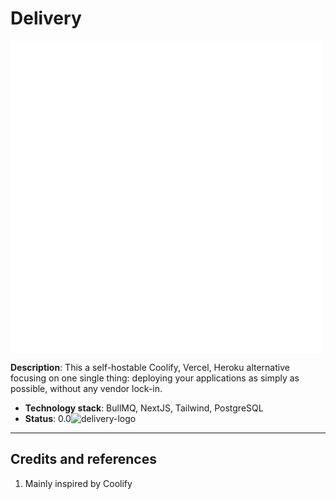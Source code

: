 # Delivery

<svg xmlns="http://www.w3.org/2000/svg" xmlns:xlink="http://www.w3.org/1999/xlink" width="500" zoomAndPan="magnify" viewBox="0 0 375 374.999991" height="500" preserveAspectRatio="xMidYMid meet" version="1.0"><defs><g/></defs><rect x="-37.5" width="450" fill="#ffffff" y="-37.499999" height="449.999989" fill-opacity="1"/><rect x="-37.5" width="450" fill="none" y="-37.499999" height="449.999989" fill-opacity="1"/><g fill="#ffffff" fill-opacity="1"><g transform="translate(27.069321, 209.809514)"><g><path d="M 16.296875 -39.25 C 16.390625 -38.59375 16.4375 -37.9375 16.4375 -37.28125 C 16.4375 -36.625 16.4375 -35.941406 16.4375 -35.234375 C 16.4375 -32.304688 16.285156 -29.441406 15.984375 -26.640625 C 15.679688 -23.835938 15.53125 -21.046875 15.53125 -18.265625 C 15.53125 -16.703125 15.601562 -15.148438 15.75 -13.609375 C 15.90625 -12.066406 16.238281 -10.535156 16.75 -9.015625 C 16.945312 -8.359375 17.082031 -7.726562 17.15625 -7.125 C 17.238281 -6.519531 17.304688 -5.988281 17.359375 -5.53125 C 17.359375 -4.113281 17.039062 -3 16.40625 -2.1875 C 15.769531 -1.382812 14.945312 -0.984375 13.9375 -0.984375 C 12.375 -0.984375 11.085938 -1.625 10.078125 -2.90625 C 9.066406 -4.195312 8.296875 -5.890625 7.765625 -7.984375 C 7.234375 -10.085938 6.863281 -12.335938 6.65625 -14.734375 C 6.457031 -17.140625 6.347656 -19.476562 6.328125 -21.75 C 6.304688 -24.019531 6.332031 -25.988281 6.40625 -27.65625 C 6.476562 -29.320312 6.515625 -30.4375 6.515625 -31 C 6.515625 -33.269531 6.675781 -35.515625 7 -37.734375 C 7.332031 -39.960938 8.128906 -42.113281 9.390625 -44.1875 C 9.648438 -44.6875 9.78125 -45.085938 9.78125 -45.390625 C 9.78125 -46.148438 9.472656 -46.867188 8.859375 -47.546875 C 8.253906 -48.234375 7.632812 -48.941406 7 -49.671875 C 6.375 -50.410156 6.0625 -51.179688 6.0625 -51.984375 C 6.0625 -52.691406 6.503906 -53.375 7.390625 -54.03125 C 8.273438 -54.6875 9.171875 -55.015625 10.078125 -55.015625 C 10.984375 -55.015625 12.054688 -54.632812 13.296875 -53.875 C 14.535156 -53.125 15.609375 -52.34375 16.515625 -51.53125 C 19.398438 -48.957031 22.367188 -46.34375 25.421875 -43.6875 C 28.484375 -41.03125 31.328125 -38.25 33.953125 -35.34375 C 36.578125 -32.445312 38.695312 -29.316406 40.3125 -25.953125 C 41.925781 -22.597656 42.734375 -18.945312 42.734375 -15 C 42.734375 -12.320312 42.289062 -10.125 41.40625 -8.40625 C 40.53125 -6.6875 39.320312 -5.296875 37.78125 -4.234375 C 36.238281 -3.179688 34.46875 -2.328125 32.46875 -1.671875 C 30.476562 -1.015625 28.394531 -0.40625 26.21875 0.15625 C 26.019531 0.207031 25.832031 0.242188 25.65625 0.265625 C 25.476562 0.285156 25.3125 0.296875 25.15625 0.296875 C 24.351562 0.296875 23.597656 0.0195312 22.890625 -0.53125 C 22.179688 -1.082031 21.609375 -1.765625 21.171875 -2.578125 C 20.742188 -3.390625 20.53125 -4.144531 20.53125 -4.84375 C 20.53125 -5.90625 21.023438 -6.816406 22.015625 -7.578125 C 23.003906 -8.335938 24.164062 -9.054688 25.5 -9.734375 C 26.84375 -10.421875 27.992188 -11.164062 28.953125 -11.96875 C 31.722656 -14.25 33.109375 -16.75 33.109375 -19.46875 C 33.109375 -21.75 32.566406 -23.882812 31.484375 -25.875 C 30.398438 -27.875 29.007812 -29.71875 27.3125 -31.40625 C 25.625 -33.101562 23.804688 -34.609375 21.859375 -35.921875 C 19.921875 -37.234375 18.066406 -38.34375 16.296875 -39.25 Z M 16.296875 -39.25 "/></g></g></g><g fill="#ffffff" fill-opacity="1"><g transform="translate(75.875788, 209.809514)"><g><path d="M 7.5 -35.234375 C 7.394531 -36.804688 7.304688 -38.382812 7.234375 -39.96875 C 7.160156 -41.5625 7.070312 -43.144531 6.96875 -44.71875 C 5.101562 -44.96875 3.726562 -45.609375 2.84375 -46.640625 C 1.957031 -47.679688 1.515625 -48.804688 1.515625 -50.015625 C 1.515625 -51.222656 2.003906 -52.394531 2.984375 -53.53125 C 3.972656 -54.675781 5.453125 -55.25 7.421875 -55.25 L 9.78125 -55.25 C 10.582031 -55.644531 11.363281 -55.84375 12.125 -55.84375 C 12.9375 -55.84375 13.695312 -55.644531 14.40625 -55.25 L 31.671875 -55.25 C 33.296875 -54.789062 34.484375 -54.066406 35.234375 -53.078125 C 35.992188 -52.097656 36.375 -51.078125 36.375 -50.015625 C 36.375 -48.898438 35.941406 -47.835938 35.078125 -46.828125 C 34.222656 -45.816406 32.960938 -45.113281 31.296875 -44.71875 L 19.25 -44.71875 C 18.488281 -44.457031 18.03125 -44.175781 17.875 -43.875 C 17.726562 -43.570312 17.65625 -43.296875 17.65625 -43.046875 C 17.65625 -41.328125 17.742188 -39.679688 17.921875 -38.109375 C 18.097656 -36.546875 18.238281 -34.957031 18.34375 -33.34375 C 18.34375 -32.632812 18.390625 -32.113281 18.484375 -31.78125 C 18.585938 -31.457031 18.894531 -31.296875 19.40625 -31.296875 C 19.550781 -31.296875 19.722656 -31.304688 19.921875 -31.328125 C 20.128906 -31.359375 20.332031 -31.398438 20.53125 -31.453125 C 22.40625 -31.804688 24.046875 -32.132812 25.453125 -32.4375 C 26.867188 -32.738281 28.585938 -32.914062 30.609375 -32.96875 C 32.234375 -32.507812 33.421875 -31.785156 34.171875 -30.796875 C 34.929688 -29.816406 35.3125 -28.796875 35.3125 -27.734375 C 35.3125 -26.617188 34.878906 -25.554688 34.015625 -24.546875 C 33.160156 -23.535156 31.898438 -22.832031 30.234375 -22.4375 C 28.421875 -22.382812 26.878906 -22.359375 25.609375 -22.359375 C 24.347656 -22.359375 22.960938 -22.304688 21.453125 -22.203125 C 20.691406 -22.203125 20.132812 -22.0625 19.78125 -21.78125 C 19.425781 -21.507812 19.25 -20.914062 19.25 -20 C 19.25 -18.738281 19.3125 -17.460938 19.4375 -16.171875 C 19.5625 -14.890625 19.625 -13.515625 19.625 -12.046875 C 19.625 -11.191406 19.898438 -10.632812 20.453125 -10.375 C 21.015625 -10.125 21.648438 -10 22.359375 -10 C 24.628906 -10 26.890625 -10.25 29.140625 -10.75 C 31.390625 -11.257812 33.632812 -11.765625 35.875 -12.265625 C 38.125 -12.773438 40.390625 -13.03125 42.671875 -13.03125 C 44.585938 -13.03125 46.0625 -12.5 47.09375 -11.4375 C 48.132812 -10.382812 48.65625 -9.222656 48.65625 -7.953125 C 48.65625 -6.847656 48.238281 -5.773438 47.40625 -4.734375 C 46.570312 -3.703125 45.296875 -2.984375 43.578125 -2.578125 C 41.046875 -2.421875 38.582031 -2.078125 36.1875 -1.546875 C 33.789062 -1.023438 31.328125 -0.535156 28.796875 -0.078125 C 26.273438 0.378906 23.546875 0.609375 20.609375 0.609375 C 18.535156 0.609375 16.613281 0.304688 14.84375 -0.296875 C 13.082031 -0.910156 11.65625 -2.007812 10.5625 -3.59375 C 9.476562 -5.1875 8.9375 -7.398438 8.9375 -10.234375 C 8.9375 -14.328125 8.796875 -18.429688 8.515625 -22.546875 C 8.242188 -26.660156 7.90625 -30.890625 7.5 -35.234375 Z M 7.5 -35.234375 "/></g></g></g><g fill="#ffffff" fill-opacity="1"><g transform="translate(121.499243, 209.809514)"><g><path d="M 6.75 -48.203125 C 7.144531 -49.867188 7.847656 -51.128906 8.859375 -51.984375 C 9.867188 -52.847656 10.929688 -53.28125 12.046875 -53.28125 C 13.109375 -53.28125 14.128906 -52.898438 15.109375 -52.140625 C 16.097656 -51.378906 16.820312 -50.191406 17.28125 -48.578125 C 17.28125 -44.785156 17.28125 -41.25 17.28125 -37.96875 C 17.28125 -34.6875 17.265625 -31.453125 17.234375 -28.265625 C 17.210938 -25.085938 17.175781 -21.726562 17.125 -18.1875 C 17.125 -17.6875 17.210938 -17.03125 17.390625 -16.21875 C 17.566406 -15.40625 18.019531 -14.695312 18.75 -14.09375 C 19.488281 -13.488281 20.640625 -13.1875 22.203125 -13.1875 C 24.222656 -13.1875 26.242188 -13.171875 28.265625 -13.140625 C 30.285156 -13.117188 32.304688 -13.109375 34.328125 -13.109375 C 35.941406 -12.648438 37.128906 -11.925781 37.890625 -10.9375 C 38.648438 -9.957031 39.03125 -8.9375 39.03125 -7.875 C 39.03125 -6.769531 38.597656 -5.710938 37.734375 -4.703125 C 36.878906 -3.691406 35.617188 -2.984375 33.953125 -2.578125 C 32.992188 -2.578125 32.03125 -2.5625 31.0625 -2.53125 C 30.101562 -2.507812 29.144531 -2.5 28.1875 -2.5 C 24.851562 -2.5 21.519531 -2.578125 18.1875 -2.734375 C 16.113281 -2.828125 14.140625 -3.015625 12.265625 -3.296875 C 10.398438 -3.578125 8.898438 -4.179688 7.765625 -5.109375 C 6.628906 -6.046875 6.0625 -7.472656 6.0625 -9.390625 C 6.0625 -10.359375 6.210938 -11.394531 6.515625 -12.5 C 6.515625 -16.894531 6.523438 -20.972656 6.546875 -24.734375 C 6.578125 -28.503906 6.617188 -32.257812 6.671875 -36 C 6.722656 -39.738281 6.75 -43.804688 6.75 -48.203125 Z M 6.75 -48.203125 "/></g></g></g><g fill="#ffffff" fill-opacity="1"><g transform="translate(159.01353, 209.809514)"><g><path d="M 7.125 -18.875 C 7.226562 -20.945312 7.367188 -23.207031 7.546875 -25.65625 C 7.722656 -28.101562 7.960938 -30.578125 8.265625 -33.078125 C 8.566406 -35.578125 8.867188 -37.914062 9.171875 -40.09375 C 9.472656 -41.40625 9.960938 -42.878906 10.640625 -44.515625 C 11.328125 -46.160156 12.203125 -47.585938 13.265625 -48.796875 C 14.328125 -50.015625 15.539062 -50.625 16.90625 -50.625 C 17.8125 -50.625 18.640625 -50.191406 19.390625 -49.328125 C 20.148438 -48.472656 20.757812 -47.4375 21.21875 -46.21875 C 21.675781 -45.007812 21.90625 -43.847656 21.90625 -42.734375 C 21.90625 -42.234375 21.828125 -41.71875 21.671875 -41.1875 C 21.523438 -40.65625 21.320312 -40.085938 21.0625 -39.484375 C 20.050781 -37.253906 19.21875 -34.789062 18.5625 -32.09375 C 17.90625 -29.394531 17.410156 -26.664062 17.078125 -23.90625 C 16.753906 -21.15625 16.59375 -18.566406 16.59375 -16.140625 C 16.59375 -14.828125 16.65625 -13.488281 16.78125 -12.125 C 16.90625 -10.757812 16.96875 -9.421875 16.96875 -8.109375 C 16.96875 -7.253906 16.890625 -6.234375 16.734375 -5.046875 C 16.585938 -3.859375 16.238281 -2.820312 15.6875 -1.9375 C 15.132812 -1.050781 14.25 -0.609375 13.03125 -0.609375 C 11.664062 -0.609375 10.460938 -1.140625 9.421875 -2.203125 C 8.390625 -3.265625 7.570312 -4.515625 6.96875 -5.953125 C 6.363281 -7.390625 6.0625 -8.691406 6.0625 -9.859375 C 6.0625 -11.210938 6.195312 -12.660156 6.46875 -14.203125 C 6.75 -15.742188 6.96875 -17.300781 7.125 -18.875 Z M 7.125 -18.875 "/></g></g></g><g fill="#ffffff" fill-opacity="1"><g transform="translate(183.94728, 209.809514)"><g><path d="M 3.03125 -46.296875 C 3.4375 -47.960938 4.144531 -49.222656 5.15625 -50.078125 C 6.164062 -50.941406 7.226562 -51.375 8.34375 -51.375 C 9.394531 -51.375 10.414062 -50.992188 11.40625 -50.234375 C 12.394531 -49.484375 13.113281 -48.300781 13.5625 -46.6875 C 13.863281 -43.601562 14.40625 -40.289062 15.1875 -36.75 C 15.976562 -33.21875 16.953125 -29.679688 18.109375 -26.140625 C 19.273438 -22.609375 20.515625 -19.25 21.828125 -16.0625 C 22.234375 -15.101562 22.523438 -14.367188 22.703125 -13.859375 C 22.878906 -13.359375 23.039062 -13.109375 23.1875 -13.109375 C 23.34375 -13.109375 23.796875 -13.96875 24.546875 -15.6875 C 26.210938 -19.570312 27.5625 -23.359375 28.59375 -27.046875 C 29.632812 -30.742188 30.484375 -34.738281 31.140625 -39.03125 C 31.296875 -40.132812 31.445312 -41.378906 31.59375 -42.765625 C 31.75 -44.160156 32.015625 -45.488281 32.390625 -46.75 C 32.773438 -48.019531 33.410156 -49.070312 34.296875 -49.90625 C 35.179688 -50.738281 36.457031 -51.15625 38.125 -51.15625 C 39.488281 -51.15625 40.632812 -50.6875 41.5625 -49.75 C 42.5 -48.8125 42.96875 -47.585938 42.96875 -46.078125 C 42.96875 -41.628906 42.472656 -37.101562 41.484375 -32.5 C 40.503906 -27.90625 39.191406 -23.410156 37.546875 -19.015625 C 35.910156 -14.617188 34.054688 -10.453125 31.984375 -6.515625 C 31.421875 -5.453125 30.671875 -4.441406 29.734375 -3.484375 C 28.804688 -2.523438 27.8125 -1.742188 26.75 -1.140625 C 25.6875 -0.535156 24.703125 -0.234375 23.796875 -0.234375 C 21.828125 -0.234375 20.117188 -0.582031 18.671875 -1.28125 C 17.234375 -1.988281 16.160156 -3.128906 15.453125 -4.703125 C 12.523438 -11.015625 9.882812 -17.679688 7.53125 -24.703125 C 5.1875 -31.722656 3.6875 -38.921875 3.03125 -46.296875 Z M 3.03125 -46.296875 "/></g></g></g><g fill="#ffffff" fill-opacity="1"><g transform="translate(229.949668, 209.809514)"><g><path d="M 7.5 -35.234375 C 7.394531 -36.804688 7.304688 -38.382812 7.234375 -39.96875 C 7.160156 -41.5625 7.070312 -43.144531 6.96875 -44.71875 C 5.101562 -44.96875 3.726562 -45.609375 2.84375 -46.640625 C 1.957031 -47.679688 1.515625 -48.804688 1.515625 -50.015625 C 1.515625 -51.222656 2.003906 -52.394531 2.984375 -53.53125 C 3.972656 -54.675781 5.453125 -55.25 7.421875 -55.25 L 9.78125 -55.25 C 10.582031 -55.644531 11.363281 -55.84375 12.125 -55.84375 C 12.9375 -55.84375 13.695312 -55.644531 14.40625 -55.25 L 31.671875 -55.25 C 33.296875 -54.789062 34.484375 -54.066406 35.234375 -53.078125 C 35.992188 -52.097656 36.375 -51.078125 36.375 -50.015625 C 36.375 -48.898438 35.941406 -47.835938 35.078125 -46.828125 C 34.222656 -45.816406 32.960938 -45.113281 31.296875 -44.71875 L 19.25 -44.71875 C 18.488281 -44.457031 18.03125 -44.175781 17.875 -43.875 C 17.726562 -43.570312 17.65625 -43.296875 17.65625 -43.046875 C 17.65625 -41.328125 17.742188 -39.679688 17.921875 -38.109375 C 18.097656 -36.546875 18.238281 -34.957031 18.34375 -33.34375 C 18.34375 -32.632812 18.390625 -32.113281 18.484375 -31.78125 C 18.585938 -31.457031 18.894531 -31.296875 19.40625 -31.296875 C 19.550781 -31.296875 19.722656 -31.304688 19.921875 -31.328125 C 20.128906 -31.359375 20.332031 -31.398438 20.53125 -31.453125 C 22.40625 -31.804688 24.046875 -32.132812 25.453125 -32.4375 C 26.867188 -32.738281 28.585938 -32.914062 30.609375 -32.96875 C 32.234375 -32.507812 33.421875 -31.785156 34.171875 -30.796875 C 34.929688 -29.816406 35.3125 -28.796875 35.3125 -27.734375 C 35.3125 -26.617188 34.878906 -25.554688 34.015625 -24.546875 C 33.160156 -23.535156 31.898438 -22.832031 30.234375 -22.4375 C 28.421875 -22.382812 26.878906 -22.359375 25.609375 -22.359375 C 24.347656 -22.359375 22.960938 -22.304688 21.453125 -22.203125 C 20.691406 -22.203125 20.132812 -22.0625 19.78125 -21.78125 C 19.425781 -21.507812 19.25 -20.914062 19.25 -20 C 19.25 -18.738281 19.3125 -17.460938 19.4375 -16.171875 C 19.5625 -14.890625 19.625 -13.515625 19.625 -12.046875 C 19.625 -11.191406 19.898438 -10.632812 20.453125 -10.375 C 21.015625 -10.125 21.648438 -10 22.359375 -10 C 24.628906 -10 26.890625 -10.25 29.140625 -10.75 C 31.390625 -11.257812 33.632812 -11.765625 35.875 -12.265625 C 38.125 -12.773438 40.390625 -13.03125 42.671875 -13.03125 C 44.585938 -13.03125 46.0625 -12.5 47.09375 -11.4375 C 48.132812 -10.382812 48.65625 -9.222656 48.65625 -7.953125 C 48.65625 -6.847656 48.238281 -5.773438 47.40625 -4.734375 C 46.570312 -3.703125 45.296875 -2.984375 43.578125 -2.578125 C 41.046875 -2.421875 38.582031 -2.078125 36.1875 -1.546875 C 33.789062 -1.023438 31.328125 -0.535156 28.796875 -0.078125 C 26.273438 0.378906 23.546875 0.609375 20.609375 0.609375 C 18.535156 0.609375 16.613281 0.304688 14.84375 -0.296875 C 13.082031 -0.910156 11.65625 -2.007812 10.5625 -3.59375 C 9.476562 -5.1875 8.9375 -7.398438 8.9375 -10.234375 C 8.9375 -14.328125 8.796875 -18.429688 8.515625 -22.546875 C 8.242188 -26.660156 7.90625 -30.890625 7.5 -35.234375 Z M 7.5 -35.234375 "/></g></g></g><g fill="#ffffff" fill-opacity="1"><g transform="translate(275.573103, 209.809514)"><g><path d="M 15.6875 -24.40625 C 15.488281 -22.882812 15.320312 -21.707031 15.1875 -20.875 C 15.0625 -20.039062 14.945312 -19.304688 14.84375 -18.671875 C 14.75 -18.046875 14.640625 -17.316406 14.515625 -16.484375 C 14.390625 -15.648438 14.222656 -14.453125 14.015625 -12.890625 C 13.867188 -11.617188 13.679688 -10.1875 13.453125 -8.59375 C 13.222656 -7.007812 12.894531 -5.472656 12.46875 -3.984375 C 12.039062 -2.492188 11.457031 -1.253906 10.71875 -0.265625 C 9.988281 0.722656 9.019531 1.21875 7.8125 1.21875 C 6.238281 1.21875 5.175781 0.789062 4.625 -0.0625 C 4.070312 -0.925781 3.796875 -1.914062 3.796875 -3.03125 C 3.796875 -4.550781 3.867188 -6.15625 4.015625 -7.84375 C 4.171875 -9.53125 4.398438 -11.082031 4.703125 -12.5 C 5.453125 -16.132812 6.066406 -19.429688 6.546875 -22.390625 C 7.035156 -25.347656 7.46875 -28.191406 7.84375 -30.921875 C 8.21875 -33.648438 8.566406 -36.488281 8.890625 -39.4375 C 9.222656 -42.394531 9.59375 -45.691406 10 -49.328125 C 10.300781 -52.210938 11.257812 -54.800781 12.875 -57.09375 C 14.5 -59.394531 16.5 -61.210938 18.875 -62.546875 C 21.25 -63.890625 23.75 -64.5625 26.375 -64.5625 C 30.0625 -64.5625 32.960938 -63.460938 35.078125 -61.265625 C 37.203125 -59.066406 38.265625 -56.351562 38.265625 -53.125 C 38.265625 -50.59375 37.960938 -48.023438 37.359375 -45.421875 C 36.753906 -42.828125 35.71875 -40.457031 34.25 -38.3125 C 32.789062 -36.164062 30.742188 -34.457031 28.109375 -33.1875 C 26.390625 -32.332031 25.53125 -31.222656 25.53125 -29.859375 C 25.53125 -28.953125 25.882812 -27.914062 26.59375 -26.75 C 27.957031 -24.476562 29.382812 -22.21875 30.875 -19.96875 C 32.363281 -17.71875 34.082031 -15.695312 36.03125 -13.90625 C 37.976562 -12.113281 40.34375 -10.738281 43.125 -9.78125 C 43.875 -9.476562 44.675781 -8.929688 45.53125 -8.140625 C 46.394531 -7.359375 47.144531 -6.578125 47.78125 -5.796875 C 48.414062 -5.015625 48.734375 -4.421875 48.734375 -4.015625 C 48.734375 -2.753906 48.335938 -1.742188 47.546875 -0.984375 C 46.765625 -0.222656 45.796875 0.15625 44.640625 0.15625 C 43.878906 0.15625 43.179688 -0.00390625 42.546875 -0.328125 C 41.921875 -0.660156 41.253906 -0.929688 40.546875 -1.140625 C 35.335938 -3.609375 30.890625 -6.835938 27.203125 -10.828125 C 23.515625 -14.828125 20.15625 -19.351562 17.125 -24.40625 C 16.976562 -24.351562 16.773438 -24.328125 16.515625 -24.328125 C 16.421875 -24.328125 16.296875 -24.328125 16.140625 -24.328125 C 15.992188 -24.328125 15.84375 -24.351562 15.6875 -24.40625 Z M 29.09375 -51.828125 C 29.09375 -53.492188 28.992188 -54.628906 28.796875 -55.234375 C 28.597656 -55.847656 28.144531 -56.15625 27.4375 -56.15625 C 26.375 -56.15625 25.222656 -55.75 23.984375 -54.9375 C 22.742188 -54.132812 21.554688 -53.113281 20.421875 -51.875 C 19.285156 -50.632812 18.347656 -49.34375 17.609375 -48 C 16.878906 -46.664062 16.515625 -45.441406 16.515625 -44.328125 C 16.515625 -43.066406 16.804688 -42.054688 17.390625 -41.296875 C 17.972656 -40.546875 18.71875 -40.171875 19.625 -40.171875 C 20.1875 -40.171875 20.867188 -40.367188 21.671875 -40.765625 C 23.898438 -41.984375 25.65625 -43.488281 26.9375 -45.28125 C 28.226562 -47.070312 28.945312 -49.253906 29.09375 -51.828125 Z M 29.09375 -51.828125 "/></g></g></g><g fill="#ffffff" fill-opacity="1"><g transform="translate(321.272328, 209.809514)"><g><path d="M 15.390625 -6.515625 L 13.40625 -21.90625 C 13.101562 -24.175781 12.320312 -26.347656 11.0625 -28.421875 C 9.800781 -30.492188 8.4375 -32.472656 6.96875 -34.359375 C 5.507812 -36.253906 4.234375 -38.125 3.140625 -39.96875 C 2.054688 -41.8125 1.515625 -43.671875 1.515625 -45.546875 C 1.515625 -47.015625 1.96875 -48.203125 2.875 -49.109375 C 3.789062 -50.015625 4.929688 -50.46875 6.296875 -50.46875 C 7.503906 -50.46875 8.640625 -50.0625 9.703125 -49.25 C 10.765625 -48.445312 11.757812 -47.425781 12.6875 -46.1875 C 13.625 -44.945312 14.492188 -43.632812 15.296875 -42.25 C 16.109375 -40.863281 16.84375 -39.585938 17.5 -38.421875 C 18.414062 -40.597656 19.515625 -42.679688 20.796875 -44.671875 C 22.085938 -46.671875 23.414062 -48.601562 24.78125 -50.46875 C 25.488281 -51.125 26.234375 -51.59375 27.015625 -51.875 C 27.796875 -52.15625 28.515625 -52.296875 29.171875 -52.296875 C 30.535156 -52.296875 31.6875 -51.828125 32.625 -50.890625 C 33.5625 -49.953125 34.03125 -48.726562 34.03125 -47.21875 C 34.03125 -46.351562 33.828125 -45.390625 33.421875 -44.328125 C 30.742188 -41.398438 28.503906 -38.207031 26.703125 -34.75 C 24.910156 -31.289062 24.015625 -27.460938 24.015625 -23.265625 C 24.015625 -20.234375 24.304688 -17.453125 24.890625 -14.921875 C 25.472656 -12.398438 25.816406 -9.722656 25.921875 -6.890625 C 25.867188 -4.921875 25.296875 -3.441406 24.203125 -2.453125 C 23.117188 -1.472656 21.945312 -0.984375 20.6875 -0.984375 C 19.476562 -0.984375 18.351562 -1.4375 17.3125 -2.34375 C 16.28125 -3.257812 15.640625 -4.648438 15.390625 -6.515625 Z M 15.390625 -6.515625 "/></g></g></g><path stroke-linecap="round" transform="matrix(0.75, 0, 0, 0.75, 165.866638, 130.030933)" fill="none" stroke-linejoin="miter" d="M 8.000733 8.000423 L 49.688235 8.000423 " stroke="#ffffff" stroke-width="16" stroke-opacity="1" stroke-miterlimit="4"/></svg>

**Description**: This a self-hostable Coolify, Vercel, Heroku alternative focusing on one single thing: deploying your applications as simply as possible, without any vendor lock-in.

  - **Technology stack**: BullMQ, NextJS, Tailwind, PostgreSQL
  - **Status**:  0.0![delivery-logo](https://github.com/user-attachments/assets/6e106526-e98f-471d-bab3-e0a20c71b4a1)


----

## Credits and references

1. Mainly inspired by Coolify
